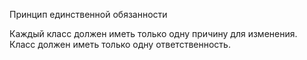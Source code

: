 Принцип единственной обязанности

Каждый класс должен иметь только одну причину для изменения. Класс должен иметь только одну ответственность.